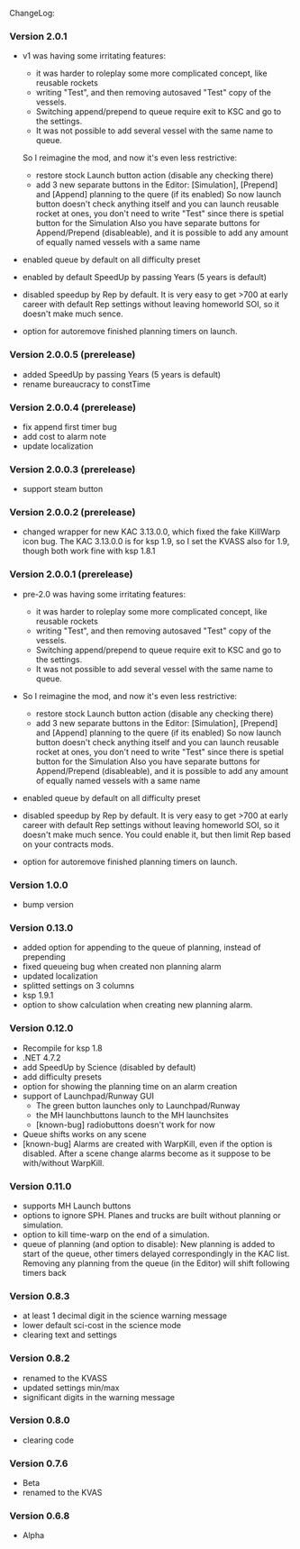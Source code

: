 ChangeLog:

### Version 2.0.1
 * v1 was having some irritating features:
     * it was harder to roleplay some more complicated concept, like reusable rockets
     * writing "Test", and then removing autosaved "Test" copy of the vessels.
     * Switching append/prepend to queue require exit to KSC and go to the settings.
     * It was not possible to add several vessel with the same name to queue.
     
   So I reimagine the mod, and now it's even less restrictive:
     * restore stock Launch button action (disable any checking there)
     * add 3 new separate buttons in the Editor: [Simulation], [Prepend] and [Append] planning to the quere (if its enabled)
   So now launch button doesn't check anything itself and you can launch reusable rocket at ones,
   you don't need to write "Test" since there is spetial button for the Simulation
   Also you have separate buttons for Append/Prepend (disableable), and it is possible to add any amount of equally named vessels with a same name
 * enabled queue by default on all difficulty preset
 * enabled by default SpeedUp by passing Years (5 years is default)
 * disabled speedup by Rep by default. 
   It is very easy to get >700 at early career with default Rep settings without leaving homeworld SOI, 
   so it doesn't make much sence.
 * option for autoremove finished planning timers on launch. 


### Version 2.0.0.5 (prerelease)
 * added SpeedUp by passing Years (5 years is default)
 * rename bureaucracy to constTime

### Version 2.0.0.4 (prerelease)
 * fix append first timer bug 
 * add cost to alarm note 
 * update localization

### Version 2.0.0.3 (prerelease)
 * support steam button

### Version 2.0.0.2 (prerelease)
 * changed wrapper for new KAC 3.13.0.0, which fixed the fake KillWarp icon bug.
   The KAC 3.13.0.0 is for ksp 1.9, so I set the KVASS also for 1.9, though both work fine with ksp 1.8.1

### Version 2.0.0.1 (prerelease)
 * pre-2.0 was having some irritating features:
     * it was harder to roleplay some more complicated concept, like reusable rockets
     * writing "Test", and then removing autosaved "Test" copy of the vessels.
     * Switching append/prepend to queue require exit to KSC and go to the settings.
     * It was not possible to add several vessel with the same name to queue.
     
 * So I reimagine the mod, and now it's even less restrictive:
     * restore stock Launch button action (disable any checking there)
     * add 3 new separate buttons in the Editor: [Simulation], [Prepend] and [Append] planning to the quere (if its enabled)
   So now launch button doesn't check anything itself and you can launch reusable rocket at ones,
   you don't need to write "Test" since there is spetial button for the Simulation
   Also you have separate buttons for Append/Prepend (disableable), and it is possible to add any amount of equally named vessels with a same name

 
 * enabled queue by default on all difficulty preset
 * disabled speedup by Rep by default. It is very easy to get >700 at early career with default Rep settings without leaving homeworld SOI, so it doesn't make much sence. You could enable it, but then limit Rep based on your contracts mods.
 * option for autoremove finished planning timers on launch. 

### Version 1.0.0
 * bump version

### Version 0.13.0
 * added option for appending to the queue of planning, instead of prepending
 * fixed queueing bug when created non planning alarm
 * updated localization 
 * splitted settings on 3 columns
 * ksp 1.9.1
 * option to show calculation when creating new planning alarm.
 
### Version 0.12.0
 * Recompile for ksp 1.8
 * .NET 4.7.2
 * add SpeedUp by Science (disabled by default)
 * add difficulty presets
 * option for showing the planning time on an alarm creation
 * support of Launchpad/Runway GUI
     * The green button launches only to Launchpad/Runway
     * the MH launchbuttons launch to the MH launchsites
     * [known-bug] radiobuttons doesn't work for now
 * Queue shifts works on any scene
 * [known-bug] Alarms are created with WarpKill, even if the option is disabled. 
   After a scene change alarms become as it suppose to be with/without WarpKill.
 
### Version 0.11.0
 * supports MH Launch buttons
 * options to ignore SPH. Planes and trucks are built without planning or simulation.
 * option to kill time-warp on the end of a simulation.
 * queue of planning (and option to disable):
   New planning is added to start of the queue, other timers delayed correspondingly in the KAC list. 
   Removing any planning from the queue (in the Editor) will shift following timers back

### Version 0.8.3
 * at least 1 decimal digit
   in the science warning message
 * lower default sci-cost in the science mode
 * clearing text and settings

### Version 0.8.2
 * renamed to the KVASS
 * updated settings min/max
 * significant digits in the warning message

### Version 0.8.0
 * clearing code

### Version 0.7.6
 * Beta
 * renamed to the KVAS

### Version 0.6.8
 * Alpha